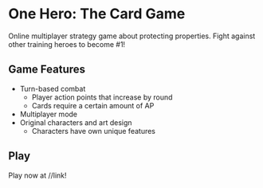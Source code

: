 # One Hero: The Card Game #
Online multiplayer strategy game about protecting properties. Fight against other training heroes to become #1!

## Game Features ##
* Turn-based combat
  - Player action points that increase by round
  - Cards require a certain amount of AP
* Multiplayer mode
* Original characters and art design
  - Characters have own unique features

## Play ##
Play now at //link!
